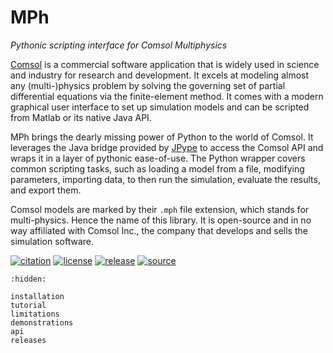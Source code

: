 ﻿# MPh
*Pythonic scripting interface for Comsol Multiphysics*

[Comsol][comsol] is a commercial software application that is widely
used in science and industry for research and development. It excels
at modeling almost any (multi-)physics problem by solving the governing
set of partial differential equations via the finite-element method.
It comes with a modern graphical user interface to set up simulation
models and can be scripted from Matlab or its native Java API.

MPh brings the dearly missing power of Python to the world of Comsol.
It leverages the Java bridge provided by [JPype][jpype] to access the
Comsol API and wraps it in a layer of pythonic ease-of-use. The Python
wrapper covers common scripting tasks, such as loading a model from a
file, modifying parameters, importing data, to then run the simulation,
evaluate the results, and export them.

Comsol models are marked by their `.mph` file extension, which stands
for multi-physics. Hence the name of this library. It is open-source
and in no way affiliated with Comsol Inc., the company that develops
and sells the simulation software.

[comsol]: https://www.comsol.com
[jpype]:  https://jpype.readthedocs.io

[![citation](
    https://zenodo.org/badge/264718959.svg)](
    https://zenodo.org/badge/latestdoi/264718959)
[![license](
    https://img.shields.io/badge/License-MIT-green.svg?label=license)](
    https://opensource.org/licenses/MIT)
[![release](
    https://img.shields.io/pypi/v/mph.svg)](
    https://pypi.python.org/pypi/mph)
[![source](
    https://img.shields.io/github/stars/MPh-py/MPh?style=social)](
    https://github.com/MPh-py/MPh)

```{toctree}
:hidden:

installation
tutorial
limitations
demonstrations
api
releases
```
